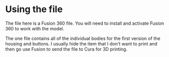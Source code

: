 # Using the file

The file here is a Fusion 360 file. You will need to install and activate Fusion 360 to work with the model. 

The one file contains all of the individual bodies for the first version of the housing and buttons. I usually hide the item that I don't want to print and then go use Fusion to send the file to Cura for 3D printing.